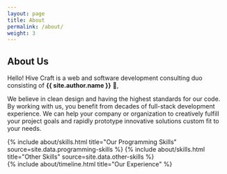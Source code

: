 ```yaml
---
layout: page
title: About
permalink: /about/
weight: 3
---
```


## **About Us**

Hello! Hive Craft is a web and software development consulting duo consisting of **{{ site.author.name }}** :wave:,<br>

We believe in clean design and having the highest standards for our code. By working with us, you benefit from decades of full-stack development experience. We can help your company or organization to creatively fulfill your project goals and rapidly prototype innovative solutions custom fit to your needs.

<div class="row">
{% include about/skills.html title="Our Programming Skills" source=site.data.programming-skills %}
{% include about/skills.html title="Other Skills" source=site.data.other-skills %}
</div>

<div class="row">
{% include about/timeline.html title="Our Experience" %}
</div>